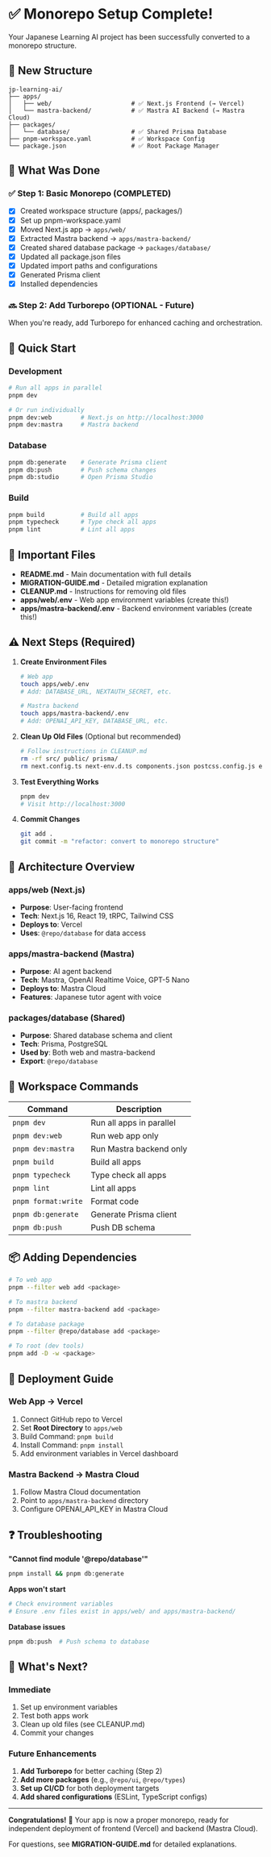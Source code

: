 # ✅ Monorepo Setup Complete!

Your Japanese Learning AI project has been successfully converted to a monorepo structure.

## 📁 New Structure

```
jp-learning-ai/
├── apps/
│   ├── web/                      # ✅ Next.js Frontend (→ Vercel)
│   └── mastra-backend/           # ✅ Mastra AI Backend (→ Mastra Cloud)
├── packages/
│   └── database/                 # ✅ Shared Prisma Database
├── pnpm-workspace.yaml           # ✅ Workspace Config
└── package.json                  # ✅ Root Package Manager
```

## 🎯 What Was Done

### ✅ Step 1: Basic Monorepo (COMPLETED)

- [x] Created workspace structure (apps/, packages/)
- [x] Set up pnpm-workspace.yaml
- [x] Moved Next.js app → `apps/web/`
- [x] Extracted Mastra backend → `apps/mastra-backend/`
- [x] Created shared database package → `packages/database/`
- [x] Updated all package.json files
- [x] Updated import paths and configurations
- [x] Generated Prisma client
- [x] Installed dependencies

### 🔜 Step 2: Add Turborepo (OPTIONAL - Future)

When you're ready, add Turborepo for enhanced caching and orchestration.

## 🚀 Quick Start

### Development

```bash
# Run all apps in parallel
pnpm dev

# Or run individually
pnpm dev:web        # Next.js on http://localhost:3000
pnpm dev:mastra     # Mastra backend
```

### Database

```bash
pnpm db:generate    # Generate Prisma client
pnpm db:push        # Push schema changes
pnpm db:studio      # Open Prisma Studio
```

### Build

```bash
pnpm build          # Build all apps
pnpm typecheck      # Type check all apps
pnpm lint           # Lint all apps
```

## 📝 Important Files

- **README.md** - Main documentation with full details
- **MIGRATION-GUIDE.md** - Detailed migration explanation
- **CLEANUP.md** - Instructions for removing old files
- **apps/web/.env** - Web app environment variables (create this!)
- **apps/mastra-backend/.env** - Backend environment variables (create this!)

## ⚠️ Next Steps (Required)

1. **Create Environment Files**

   ```bash
   # Web app
   touch apps/web/.env
   # Add: DATABASE_URL, NEXTAUTH_SECRET, etc.

   # Mastra backend
   touch apps/mastra-backend/.env
   # Add: OPENAI_API_KEY, DATABASE_URL, etc.
   ```

2. **Clean Up Old Files** (Optional but recommended)

   ```bash
   # Follow instructions in CLEANUP.md
   rm -rf src/ public/ prisma/
   rm next.config.ts next-env.d.ts components.json postcss.config.js eslint.config.js
   ```

3. **Test Everything Works**

   ```bash
   pnpm dev
   # Visit http://localhost:3000
   ```

4. **Commit Changes**
   ```bash
   git add .
   git commit -m "refactor: convert to monorepo structure"
   ```

## 🎨 Architecture Overview

### apps/web (Next.js)

- **Purpose**: User-facing frontend
- **Tech**: Next.js 16, React 19, tRPC, Tailwind CSS
- **Deploys to**: Vercel
- **Uses**: `@repo/database` for data access

### apps/mastra-backend (Mastra)

- **Purpose**: AI agent backend
- **Tech**: Mastra, OpenAI Realtime Voice, GPT-5 Nano
- **Deploys to**: Mastra Cloud
- **Features**: Japanese tutor agent with voice

### packages/database (Shared)

- **Purpose**: Shared database schema and client
- **Tech**: Prisma, PostgreSQL
- **Used by**: Both web and mastra-backend
- **Export**: `@repo/database`

## 🔧 Workspace Commands

| Command             | Description              |
| ------------------- | ------------------------ |
| `pnpm dev`          | Run all apps in parallel |
| `pnpm dev:web`      | Run web app only         |
| `pnpm dev:mastra`   | Run Mastra backend only  |
| `pnpm build`        | Build all apps           |
| `pnpm typecheck`    | Type check all apps      |
| `pnpm lint`         | Lint all apps            |
| `pnpm format:write` | Format code              |
| `pnpm db:generate`  | Generate Prisma client   |
| `pnpm db:push`      | Push DB schema           |

## 📦 Adding Dependencies

```bash
# To web app
pnpm --filter web add <package>

# To mastra backend
pnpm --filter mastra-backend add <package>

# To database package
pnpm --filter @repo/database add <package>

# To root (dev tools)
pnpm add -D -w <package>
```

## 🎯 Deployment Guide

### Web App → Vercel

1. Connect GitHub repo to Vercel
2. Set **Root Directory** to `apps/web`
3. Build Command: `pnpm build`
4. Install Command: `pnpm install`
5. Add environment variables in Vercel dashboard

### Mastra Backend → Mastra Cloud

1. Follow Mastra Cloud documentation
2. Point to `apps/mastra-backend` directory
3. Configure OPENAI_API_KEY in Mastra Cloud

## ❓ Troubleshooting

**"Cannot find module '@repo/database'"**

```bash
pnpm install && pnpm db:generate
```

**Apps won't start**

```bash
# Check environment variables
# Ensure .env files exist in apps/web/ and apps/mastra-backend/
```

**Database issues**

```bash
pnpm db:push  # Push schema to database
```

## 🎉 What's Next?

### Immediate

1. Set up environment variables
2. Test both apps work
3. Clean up old files (see CLEANUP.md)
4. Commit your changes

### Future Enhancements

1. **Add Turborepo** for better caching (Step 2)
2. **Add more packages** (e.g., `@repo/ui`, `@repo/types`)
3. **Set up CI/CD** for both deployment targets
4. **Add shared configurations** (ESLint, TypeScript configs)

---

**Congratulations!** 🎊 Your app is now a proper monorepo, ready for independent deployment of frontend (Vercel) and backend (Mastra Cloud).

For questions, see **MIGRATION-GUIDE.md** for detailed explanations.

